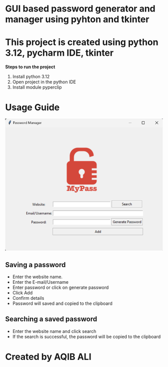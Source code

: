 # GUI based password generator and manager using pyhton and tkinter
# This project is created using python 3.12, pycharm IDE, tkinter

**Steps to run the project**
1. Install python 3.12
2. Open project in the python IDE
3. Install module pyperclip
   

# Usage Guide
![Screenshot](./Screenshot.png)

## Saving a password
- Enter the website name.
- Enter the E-mail/Username
- Enter password or click on generate password
- Click Add
- Confirm details
- Password will saved and copied to the clipboard

## Searching a saved password
- Enter the website name and click search
- If the search is successful, the password will be copied to the clipboard

# Created by AQIB ALI


